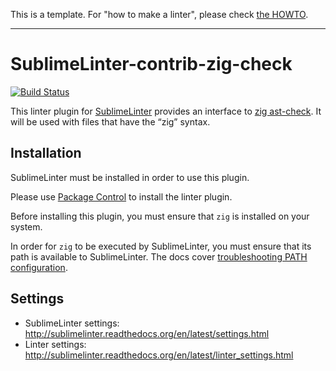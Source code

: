 This is a template. For "how to make a linter", please check [the HOWTO](HOWTO.md).

-----------------------------------------------------------------

SublimeLinter-contrib-zig-check
================================

[![Build Status](https://travis-ci.org/SublimeLinter/SublimeLinter-contrib-zig-check.svg?branch=master)](https://travis-ci.org/SublimeLinter/SublimeLinter-contrib-zig-check)

This linter plugin for [SublimeLinter](https://github.com/SublimeLinter/SublimeLinter) provides an interface to [zig ast-check](__linter_homepage__). It will be used with files that have the “zig” syntax.

## Installation
SublimeLinter must be installed in order to use this plugin. 

Please use [Package Control](https://packagecontrol.io) to install the linter plugin.

Before installing this plugin, you must ensure that `zig` is installed on your system.

In order for `zig` to be executed by SublimeLinter, you must ensure that its path is available to SublimeLinter. The docs cover [troubleshooting PATH configuration](http://sublimelinter.readthedocs.io/en/latest/troubleshooting.html#finding-a-linter-executable).

## Settings
- SublimeLinter settings: http://sublimelinter.readthedocs.org/en/latest/settings.html
- Linter settings: http://sublimelinter.readthedocs.org/en/latest/linter_settings.html

